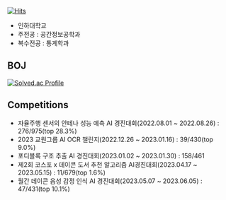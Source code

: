 [![Hits](https://hits.seeyoufarm.com/api/count/incr/badge.svg?url=https%3A%2F%2Fgithub.com%2Fksj1368%2Fhit-counter&count_bg=%2379C83D&title_bg=%23555555&icon=&icon_color=%23E7E7E7&title=hits&edge_flat=false)](https://hits.seeyoufarm.com)

- 인하대학교
- 주전공 : 공간정보공학과
- 복수전공 : 통계학과

## BOJ
[![Solved.ac Profile](http://mazassumnida.wtf/api/v2/generate_badge?boj=ksj0061)](https://solved.ac/ksj0061/)

## Competitions
- 자율주행 센서의 안테나 성능 예측 AI 경진대회(2022.08.01 ~ 2022.08.26) : 276/975(top 28.3%)
- 2023 교원그룹 AI OCR 챌린지(2022.12.26 ~ 2023.01.16) : 39/430(top 9.0%)
- 포디블록 구조 추출 AI 경진대회(2023.01.02 ~ 2023.01.30) : 158/461
- 제2회 코스포 x 데이콘 도서 추천 알고리즘 AI경진대회(2023.04.17 ~ 2023.05.15) : 11/679(top 1.6%)
- 월간 데이콘 음성 감정 인식 AI 경진대회(2023.05.07 ~ 2023.06.05) : 47/431(top 10.1%)
